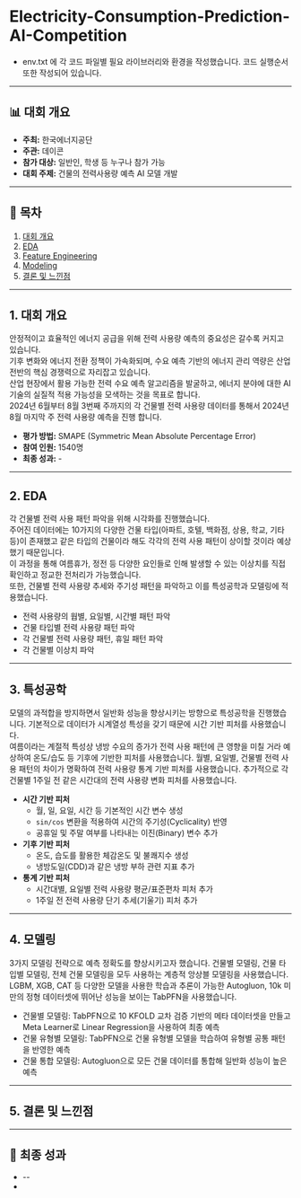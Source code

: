 # Electricity-Consumption-Prediction-AI-Competition

- env.txt 에 각 코드 파일별 필요 라이브러리와 환경을 작성했습니다. 코드 실행순서 또한 작성되어 있습니다.

---

## 📊 대회 개요

* **주최:** 한국에너지공단
* **주관:** 데이콘
* **참가 대상:** 일반인, 학생 등 누구나 참가 가능
* **대회 주제:** 건물의 전력사용량 예측 AI 모델 개발

---

## 📂 목차

1. [대회 개요](##대회-개요)
2. [EDA](##데이터-처리마스킹)
3. [Feature Engineering](##특성공학)
4. [Modeling](##모델링)
5. [결론 및 느낀점](##결론-및-느낀점)

---

## 1. 대회 개요
안정적이고 효율적인 에너지 공급을 위해 전력 사용량 예측의 중요성은 갈수록 커지고 있습니다.  
기후 변화와 에너지 전환 정책이 가속화되며, 수요 예측 기반의 에너지 관리 역량은 산업 전반의 핵심 경쟁력으로 자리잡고 있습니다.  
산업 현장에서 활용 가능한 전력 수요 예측 알고리즘을 발굴하고, 에너지 분야에 대한 AI 기술의 실질적 적용 가능성을 모색하는 것을 목표로 합니다.  
2024년 6월부터 8월 3번째 주까지의 각 건물별 전력 사용량 데이터를 통해서 2024년 8월 마지막 주 전력 사용량 예측을 진행 합니다.  

* **평가 방법:** SMAPE (Symmetric Mean Absolute Percentage Error)  
* **참여 인원:** 1540명  
* **최종 성과:** -  


---

## 2. EDA 

각 건물별 전력 사용 패턴 파악을 위해 시각화를 진행했습니다.   
주어진 데이터에는 10가지의 다양한 건물 타입(아파트, 호텔, 백화점, 상용, 학교, 기타 등)이 존재했고 같은 타입의 건물이라 해도 각각의 전력 사용 패턴이 상이할 것이라 예상했기 때문입니다.   
이 과정을 통해 여름휴가, 정전 등 다양한 요인들로 인해 발생할 수 있는 이상치를 직접 확인하고 정교한 전처리가 가능했습니다.   
또한, 건물별 전력 사용량 추세와 주기성 패턴을 파악하고 이를 특성공학과 모델링에 적용했습니다.   

* 전력 사용량의 웝별, 요일별, 시간별 패턴 파악 
* 건물 타입별 전력 사용량 패턴 파악 
* 각 건물별 전력 사용량 패턴, 휴일 패턴 파악 
* 각 건물별 이상치 파악 

---

## 3. 특성공학

모델의 과적합을 방지하면서 일반화 성능을 향상시키는 방향으로 특성공학을 진행했습니다. 
기본적으로 데이터가 시계열성 특성을 갖기 때문에 시간 기반 피처를 사용했습니다.  
여름이라는 계절적 특성상 냉방 수요의 증가가 전력 사용 패턴에 큰 영향을 미칠 거라 예상하여 온도/습도 등 기후에 기반한 피처를 사용했습니다. 
월별, 요일별, 건물별 전력 사용 패턴의 차이가 명확하여 전력 사용량 통계 기반 피처를 사용했습니다. 
추가적으로 각 건물별 1주일 전 같은 시간대의 전력 사용량 변화 피처를 사용했습니다.

* **시간 기반 피처**
    * 월, 일, 요일, 시간 등 기본적인 시간 변수 생성
    * `sin/cos` 변환을 적용하여 시간의 주기성(Cyclicality) 반영
    * 공휴일 및 주말 여부를 나타내는 이진(Binary) 변수 추가
* **기후 기반 피처**
    * 온도, 습도를 활용한 체감온도 및 불쾌지수 생성
    * 냉방도일(CDD)과 같은 냉방 부하 관련 지표 추가
* **통계 기반 피처**
    * 시간대별, 요일별 전력 사용량 평균/표준편차 피처 추가 
    * 1주일 전 전력 사용량 단기 추세(기울기) 피처 추가 

---

## 4. 모델링

3가지 모델링 전략으로 예측 정확도를 향상시키고자 했습니다. 
건물별 모델링, 건물 타입별 모델링, 전체 건물 모델링을 모두 사용하는 계층적 앙상블 모델링을 사용했습니다.
LGBM, XGB, CAT 등 다양한 모델을 사용한 학습과 추론이 가능한 Autogluon, 10k 미만의 정형 데이터셋에 뛰어난 성능을 보이는 TabPFN을 사용했습니다.

* 건물별 모델링: TabPFN으로 10 KFOLD 교차 검증 기반의 메타 데이터셋을 만들고 Meta Learner로 Linear Regression을 사용하여 최종 예측
* 건물 유형별 모델링: TabPFN으로 건물 유형별 모델을 학습하여 유형별 공통 패턴을 반영한 예측 
* 건물 통합 모델링: Autogluon으로 모든 건물 데이터를 통합해 일반화 성능이 높은 예측 
---

## 5. 결론 및 느낀점


---

## 🎉 최종 성과

* -- 
* 
